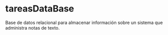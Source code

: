 # tareasDataBase
 Base de datos relacional para almacenar información sobre un sistema que administra notas de texto.
